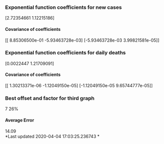 <h3>Exponential function coefficients for new cases</h3>
[2.72354661 1.12215186]
<h4>Covariance of coefficients</h4>
[[ 8.85306500e-01 -5.93463728e-03]
 [-5.93463728e-03  3.99821581e-05]]
<h3>Exponential function coefficients for daily deaths</h3>
[0.0022447  1.21709091]
<h4>Covariance of coefficients</h4>
[[ 1.30213371e-06 -1.12049150e-05]
 [-1.12049150e-05  9.65744777e-05]] <br/>
<h3>Best offset and factor for third graph</h3>
7 26%
<h4>Average Error</h4>
14.09
<br /> *Last updated  2020-04-04 17:03:25.236743 *
